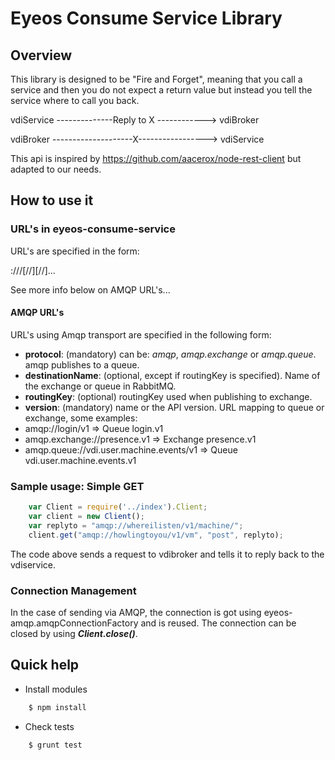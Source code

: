 Eyeos Consume Service Library
=============================

## Overview

This library is designed to be "Fire and Forget", meaning that you call a service and then
you do not expect a return value but instead you tell the service where to call you back.


vdiService --------------Reply to X ------------> vdiBroker

vdiBroker --------------------X-----------------> vdiService

This api is inspired by https://github.com/aacerox/node-rest-client but adapted
to our needs.

## How to use it

### URL's in eyeos-consume-service

URL's are specified in the form:

<protocol>://<destinationName>/<version>[/<param1>/<value1>][/<param2>/<value2>]...


See more info below on AMQP URL's...

#### AMQP URL's
URL's using Amqp transport are specified in the following form:
* **protocol**: (mandatory) can be: *amqp*, *amqp.exchange* or *amqp.queue*. amqp publishes to a queue.
* **destinationName**: (optional, except if routingKey is specified). Name of the exchange or queue in RabbitMQ.
* **routingKey**: (optional) routingKey used when publishing to exchange.
* **version**: (mandatory) name or the API version.
URL mapping to queue or exchange, some examples:
* amqp://login/v1 => Queue login.v1
* amqp.exchange://presence.v1 => Exchange presence.v1
* amqp.queue://vdi.user.machine.events/v1 => Queue vdi.user.machine.events.v1

### Sample usage: Simple GET

```javascript
    var Client = require('../index').Client;
    var client = new Client();
    var replyto = "amqp://whereilisten/v1/machine/";
    client.get("amqp://howlingtoyou/v1/vm", "post", replyto);
```

The code above sends a request to vdibroker and tells it to reply back to the vdiservice.

### Connection Management
In the case of sending via AMQP, the connection is got using eyeos-amqp.amqpConnectionFactory and is reused.
The connection can be closed by using ***Client.close()***.

## Quick help

* Install modules

```bash
	$ npm install
```

* Check tests

```bash
    $ grunt test
```